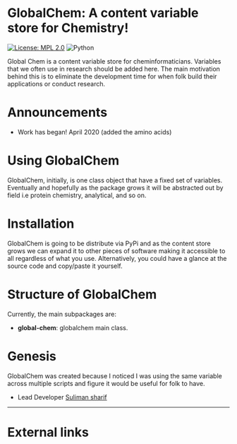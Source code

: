 GlobalChem: A content variable store for Chemistry!
===================================================

[![License: MPL 2.0](https://img.shields.io/badge/License-MPL%202.0-brightgreen.svg)](https://opensource.org/licenses/MPL-2.0)
![Python](https://img.shields.io/badge/python-3.6-blue.svg)

Global Chem is a content variable store for cheminformaticians. Variables that we often use in research should be added here. 
The main motivation behind this is to eliminate the development time for when folk build their applications or conduct 
research.

Announcements
=============

-   Work has began! April 2020 (added the amino acids)

Using GlobalChem
=====================

GlobalChem, initially, is one class object that have a fixed set of variables. Eventually and hopefully as the package 
grows it will be abstracted out by field i.e protein chemistry, analytical, and so on. 

Installation 
============

GlobalChem is going to be distribute via PyPi and as the content store grows we can expand it to other pieces of software
making it accessible to all regardless of what you use. Alternatively, you could have a glance at the source code and copy/paste
it yourself.

Structure of GlobalChem
=======================

Currently, the main subpackages are:

- **global-chem**: globalchem main class. 


Genesis
=======

GlobalChem was created because I noticed I was using the same variable across multiple scripts and figure it would be useful
for folk to have.

- Lead Developer [Suliman sharif](http://sulstice.github.io/)

* * * * *

External links
==============


